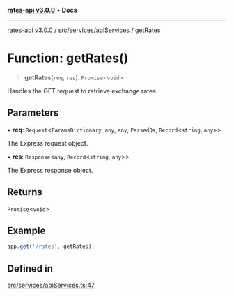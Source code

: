 [**rates-api v3.0.0**](../../../../README.md) • **Docs**

***

[rates-api v3.0.0](../../../../modules.md) / [src/services/apiServices](../README.md) / getRates

# Function: getRates()

> **getRates**(`req`, `res`): `Promise`\<`void`\>

Handles the GET request to retrieve exchange rates.

## Parameters

• **req**: `Request`\<`ParamsDictionary`, `any`, `any`, `ParsedQs`, `Record`\<`string`, `any`\>\>

The Express request object.

• **res**: `Response`\<`any`, `Record`\<`string`, `any`\>\>

The Express response object.

## Returns

`Promise`\<`void`\>

## Example

```typescript
app.get('/rates', getRates);
```

## Defined in

[src/services/apiServices.ts:47](https://github.com/ZelCore-io/rates-api/blob/6685e3f3773638f4d641af3eec276ce5ce2b0d4c/src/services/apiServices.ts#L47)
